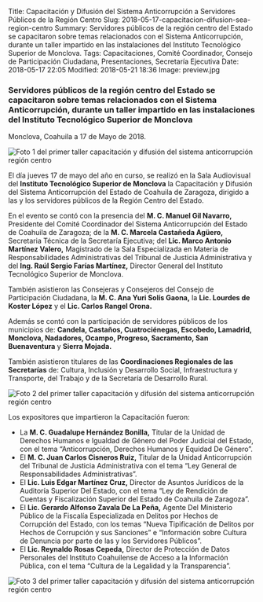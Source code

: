 Title: Capacitación y Difusión del Sistema Anticorrupción a Servidores Públicos de la Región Centro
Slug: 2018-05-17-capacitacion-difusion-sea-region-centro
Summary: Servidores públicos de la región centro del Estado se capacitaron sobre temas relacionados con el Sistema Anticorrupción, durante un taller impartido en las instalaciones del Instituto Tecnológico Superior de Monclova.
Tags: Capacitaciones, Comité Coordinador, Consejo de Participación Ciudadana, Presentaciones, Secretaría Ejecutiva
Date: 2018-05-17 22:05
Modified: 2018-05-21 18:36
Image: preview.jpg


### Servidores públicos de la región centro del Estado se capacitaron sobre temas relacionados con el Sistema Anticorrupción, durante un taller impartido en las instalaciones del Instituto Tecnológico Superior de Monclova

Monclova, Coahuila a 17 de Mayo de 2018.

<img class="img-fluid" src="monclova-1.jpg" alt="Foto 1 del primer taller capacitación y difusión del sistema anticorrupción región centro">

El día jueves 17 de mayo del año en curso, se realizó en la Sala
Audiovisual del **Instituto Tecnológico Superior de Monclova** la
Capacitación y Difusión del Sistema Anticorrupción del Estado de
Coahuila de Zaragoza,  dirigido a las y los servidores públicos de la
Región Centro del Estado.

En el evento se contó con la presencia del **M. C. Manuel Gil
Navarro,** Presidente del Comité Coordinador del Sistema Anticorrupción
del Estado de Coahuila de Zaragoza; de la **M. C. Marcela Castañeda
Agüero,** Secretaria Técnica de la Secretaría Ejecutiva; del **Lic.
Marco Antonio Martínez Valero,** Magistrado de la Sala Especializada en
Materia de Responsabilidades Administrativas del Tribunal de Justicia
Administrativa y del **Ing. Raúl Sergio Farías Martínez,** Director
General del Instituto Tecnológico Superior de Monclova.

También asistieron las Consejeras y Consejeros del Consejo de
Participación Ciudadana, la **M. C. Ana Yuri Solís Gaona,** la **Lic.
Lourdes de Koster López** y el **Lic. Carlos Rangel Orona.**

Además se contó con la participación de servidores públicos de los
municipios de: **Candela, Castaños, Cuatrociénegas, Escobedo, Lamadrid,
Monclova, Nadadores, Ocampo, Progreso, Sacramento, San Buenaventura** y
**Sierra Mojada.**

También asistieron titulares de las **Coordinaciones Regionales de las
Secretarías** de: Cultura, Inclusión y Desarrollo Social,
Infraestructura y Transporte, del Trabajo y de la Secretaría de
Desarrollo Rural.

<img class="img-fluid" src="monclova-2.jpg" alt="Foto 2 del primer taller capacitación y difusión del sistema anticorrupción región centro">

Los expositores que impartieron la Capacitación fueron:

* La **M. C. Guadalupe Hernández Bonilla,** Titular de la Unidad de Derechos Humanos e Igualdad de Género del Poder Judicial del Estado, con el tema “Anticorrupción, Derechos Humanos y Equidad De Género”.
* El **M. C. Juan Carlos Cisneros Ruiz,** Titular de la Unidad Anticorrupción del Tribunal de Justicia Administrativa con el tema “Ley General de Responsabilidades Administrativas”.
* El **Lic. Luis Edgar Martínez Cruz,** Director de Asuntos Jurídicos de la Auditoría Superior Del Estado, con el tema “Ley de Rendición de Cuentas y Fiscalización Superior del Estado de Coahuila de Zaragoza”.
* El **Lic. Gerardo Alfonso Zavala De La Peña,** Agente Del Ministerio Público de la Fiscalía Especializada en Delitos por Hechos de Corrupción del Estado, con los temas “Nueva Tipificación de Delitos por Hechos de Corrupción y sus Sanciones” e “Información sobre Cultura de Denuncia por parte de las y los Servidores Públicos”.
* El **Lic. Reynaldo Rosas Cepeda,** Director de Protección de Datos Personales del Instituto Coahuilense de Acceso a la Información Pública, con el tema “Cultura de la Legalidad y la Transparencia”.

<img class="img-fluid" src="monclova-3.jpg" alt="Foto 3 del primer taller capacitación y difusión del sistema anticorrupción región centro">

